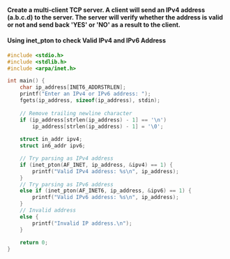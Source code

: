 #### Create a multi-client TCP server. A client will send an IPv4 address (a.b.c.d) to the server. The server will verify whether the address is valid or not and send back 'YES' or 'NO' as a result to the client.

#### Using inet_pton to check Valid IPv4 and IPv6 Address
```c
#include <stdio.h>
#include <stdlib.h>
#include <arpa/inet.h>

int main() {
    char ip_address[INET6_ADDRSTRLEN];
    printf("Enter an IPv4 or IPv6 address: ");
    fgets(ip_address, sizeof(ip_address), stdin);
    
    // Remove trailing newline character
    if (ip_address[strlen(ip_address) - 1] == '\n')
        ip_address[strlen(ip_address) - 1] = '\0';
    
    struct in_addr ipv4;
    struct in6_addr ipv6;

    // Try parsing as IPv4 address
    if (inet_pton(AF_INET, ip_address, &ipv4) == 1) {
        printf("Valid IPv4 address: %s\n", ip_address);
    } 
    // Try parsing as IPv6 address
    else if (inet_pton(AF_INET6, ip_address, &ipv6) == 1) {
        printf("Valid IPv6 address: %s\n", ip_address);
    } 
    // Invalid address
    else {
        printf("Invalid IP address.\n");
    }
    
    return 0;
}

```
